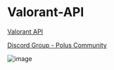 # Valorant-API

[Valorant API](https://valorant-api.com/)

[Discord Group -  Polus Community](https://discord.gg/mcfvqZ3gRV)

![image](https://github.com/Polusv7/Valorant-API/assets/142807645/5ca6fda2-b198-469d-bc93-3e1c5408811b)
